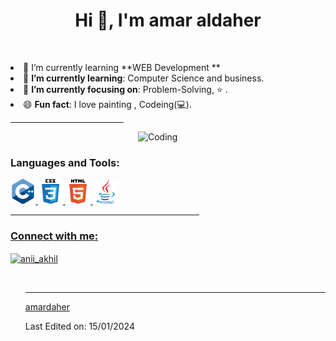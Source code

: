 <h1 align="center">Hi 👋, I'm amar aldaher</h1>




<p align="left"> <a href="https://twitter.com/" target="blank"><img src="https://img.shields.io/twitter/follow/?logo=twitter&style=for-the-badge" alt="" /></a> </p>

<li>🌱 I’m currently learning **WEB Development ** </li>
          <li>🌱 <b>I’m currently learning</b>: Computer Science and business.</li>
            <li>🎯 <b>I’m currently focusing on</b>: Problem-Solving</a>, ⭐️  .</li>
            <li>😄 <b>Fun fact</b>: I love painting , Codeing(💻).</li>
<hr width="36%" >


 
 <img align="right" alt="Coding" width="300" src="https://cdn.dribbble.com/users/1277312/screenshots/14733298/media/39b1045e593737587dd60e42c8422d1f.gif" >


<br>

<h3 align="left">Languages and Tools:</h3>
<p align="left">   <a href="https://www.w3schools.com/cpp/" target="_blank" rel="noreferrer"> <img src="https://raw.githubusercontent.com/devicons/devicon/master/icons/cplusplus/cplusplus-original.svg" alt="cplusplus" width="40" height="40"/> </a> <a href="https://www.w3schools.com/css/" target="_blank" rel="noreferrer"> <img src="https://raw.githubusercontent.com/devicons/devicon/master/icons/css3/css3-original-wordmark.svg" alt="css3" width="40" height="40"/> </a> 
 <a href="https://www.w3.org/html/" target="_blank" rel="noreferrer"> <img src="https://raw.githubusercontent.com/devicons/devicon/master/icons/html5/html5-original-wordmark.svg" alt="html5" width="40" height="40"/> </a> <a href="https://www.java.com" target="_blank" rel="noreferrer"> <img src="https://raw.githubusercontent.com/devicons/devicon/master/icons/java/java-original.svg" alt="java" width="40" height="40"/> 



<br>




<hr width="60%" >
<h3 align="left">Connect with me:</h3>
<p align="left">


<a href="https://www.instagram.com/amar.aldaher3.7?igsh=MTlmcGp2d2Z2eHVtNA==" target="blank"><img align="center" src="https://raw.githubusercontent.com/rahuldkjain/github-profile-readme-generator/master/src/images/icons/Social/instagram.svg" alt="anii_akhil" height="30" width="40" /></a>
</p>
<br>
        <ul>
        
           
          
       


------


[amardaher](https://github.com/amardaher)

Last Edited on: 15/01/2024